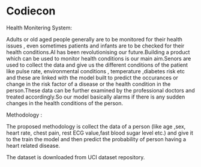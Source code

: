 # Codiecon

Health Monitering System:

 Adults or old aged people generally are to be monitored for their health issues , even sometimes patients and infants are to be checked for their health conditions.AI has been revolutionising our future.Building a product which can be used to monitor health conditions is our main aim.Senors are used to collect the data and give us the different conditions of the patient like pulse rate, environmental conditions , temperature ,diabetes risk etc and these are linked with the model built to predict the occurances or change in the risk factor of a disease or the health condition in the person.These data can be further examined by the professional doctors and treated accordingly.So our model basically alarms if there is any sudden changes in the health conditions of the person.
      
 Methodology :
 
 The proposed methodology is collect the data of a person (like age ,sex, heart rate, chest pain, rest ECG value,fast blood sugar level etc.) and give it to the train the model and then predict the probability of person having a heart related disease.
   
  
 
 
       
 The dataset is downloaded from UCI dataset repository.

